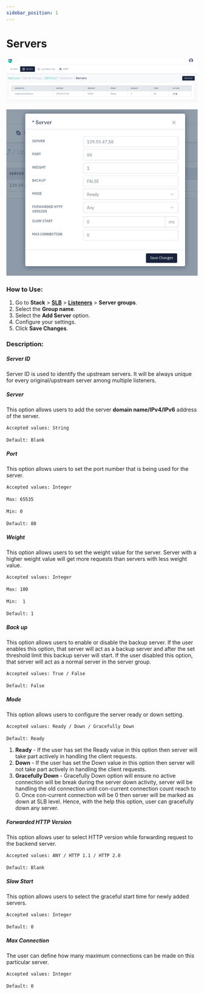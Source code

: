 ```yaml
---
sidebar_position: 1
---
```


# Servers

![servers](/img/adc/v8/docs/servers_1.png)

![servers2](/img/adc/v8/docs/servers_2.png)

### How to Use:

1. Go to **Stack** > [**SLB**](/enterprise/adc) > [**Listeners**](./listeners.md) > **Server groups**.
2. Select the **Group name**.
3. Select the **Add Server** option.
4. Configure your settings. 
5. Click **Save Changes**.

### Description:

##### **Server ID**

Server ID is used to identify the upstream servers. It will be always unique for every original/upstream server among multiple listeners.

##### **Server**

This option allows users to add the server **domain name/IPv4/IPv6** address of the server.

    Accepted values: String

    Default: Blank 

##### **Port**

This option allows users to set the port number that is being used for the server.

    Accepted values: Integer

    Max: 65535

    Min: 0

    Default: 80 

##### **Weight**

This option allows users to set the weight value for the server. Server with a higher weight value will get more requests than servers with less weight value.

    Accepted values: Integer

    Max: 100

    Min:  1

    Default: 1

##### **Back up**

This option allows users to enable or disable the backup server. If the user enables this option, that server will act as a backup server and after the set threshold limit this backup server will start. If the user disabled this option, that server will act as a normal server in the server group.

    Accepted values: True / False

    Default: False 

##### **Mode**

This option allows users to configure the server ready or down setting. 

    Accepted values: Ready / Down / Gracefully Down

    Default: Ready 

1. **Ready** - If the user has set the Ready value in this option then server will take part actively in handling the client requests.
2. **Down** - If the user has set the Down value in this option then server will not take part actively in handling the client requests. 
3. **Gracefully Down** - Gracefully Down option will ensure no active connection will be break during the server down activity, server will be handling the old connection until con-current connection count reach to 0. Once con-current connection will be 0 then server will be marked as down at SLB level. Hence, with the help this option, user can gracefully down any server.

##### Forwarded HTTP Version

This option allows user to select HTTP version while forwarding request to the backend server.

    Accepted values: ANY / HTTP 1.1 / HTTP 2.0

    Default: Blank 

##### **Slow Start**
 This option allows users to select the graceful start time for newly added servers.

    Accepted values: Integer

    Default: 0 

##### **Max Connection**

The user can define how many maximum connections can be made on this particular server.

    Accepted values: Integer

    Default: 0